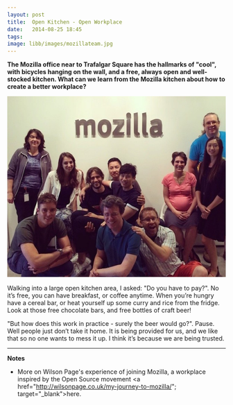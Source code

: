 ```yaml
---
layout: post
title:  Open Kitchen - Open Workplace
date:   2014-08-25 18:45
tags: 
image: libb/images/mozillateam.jpg
---
```


**The Mozilla office near to Trafalgar Square has the hallmarks of "cool", with bicycles hanging on the wall, and a free, always open and well-stocked kitchen. What can we learn from the Mozilla kitchen about how to create a better workplace?**

![](/libb/images/mozillateam.jpg)

Walking into a large open kitchen area, I asked: "Do you have to pay?". No it’s free, you can have breakfast, or coffee anytime. When you’re hungry have a cereal bar, or heat yourself up some curry and rice from the fridge. Look at those free chocolate bars, and free bottles of craft beer! 

"But how does this work in practice - surely the beer would go?". Pause. Well people just don’t take it home. It is being provided for us, and we like that so no one wants to mess it up. I think it’s because we are being trusted. 

__________________
<b>Notes</b>  

* More on Wilson Page's experience of joining Mozilla, a workplace inspired by the Open Source movement <a href="http://wilsonpage.co.uk/my-journey-to-mozilla/"; target="_blank">here</a>.  

